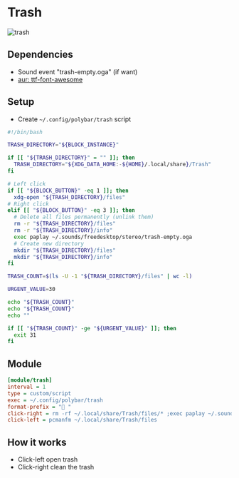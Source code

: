 # Trash
![trash](http://i.imgur.com/meMb27p.png)

## Dependencies
* Sound event "trash-empty.oga" (if want)
* [aur: ttf-font-awesome](https://aur.archlinux.org/packages/ttf-font-awesome/)

## Setup
* Create `~/.config/polybar/trash` script
```bash
#!/bin/bash

TRASH_DIRECTORY="${BLOCK_INSTANCE}"

if [[ "${TRASH_DIRECTORY}" = "" ]]; then
  TRASH_DIRECTORY="${XDG_DATA_HOME:-${HOME}/.local/share}/Trash"
fi

# Left click
if [[ "${BLOCK_BUTTON}" -eq 1 ]]; then
  xdg-open "${TRASH_DIRECTORY}/files"
# Right click
elif [[ "${BLOCK_BUTTON}" -eq 3 ]]; then
  # Delete all files permanently (unlink them)
  rm -r "${TRASH_DIRECTORY}/files"
  rm -r "${TRASH_DIRECTORY}/info"
  exec paplay ~/.sounds/freedesktop/stereo/trash-empty.oga
  # Create new directory
  mkdir "${TRASH_DIRECTORY}/files"
  mkdir "${TRASH_DIRECTORY}/info"
fi

TRASH_COUNT=$(ls -U -1 "${TRASH_DIRECTORY}/files" | wc -l)

URGENT_VALUE=30

echo "${TRASH_COUNT}"
echo "${TRASH_COUNT}"
echo ""

if [[ "${TRASH_COUNT}" -ge "${URGENT_VALUE}" ]]; then
  exit 31
fi
```

## Module
```ini
[module/trash]
interval = 1
type = custom/script
exec = ~/.config/polybar/trash
format-prefix = " "
click-right = rm -rf ~/.local/share/Trash/files/* ;exec paplay ~/.sounds/freedesktop/stereo/trash-empty.oga
click-left = pcmanfm ~/.local/share/Trash/files
```

## How it works
* Click-left open trash
* Click-right clean the trash
